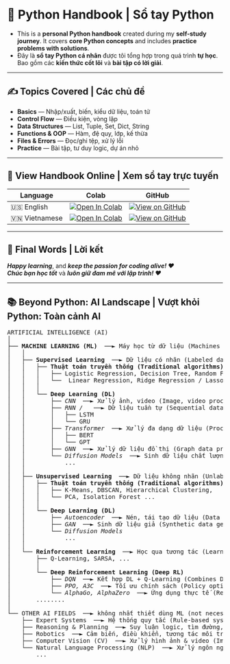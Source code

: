 # 🐍 Python Handbook | Sổ tay Python

- This is a **personal Python handbook** created during my **self-study journey**. It covers **core Python concepts** and includes **practice problems with solutions**.  
- Đây là **sổ tay Python cá nhân** được tôi tổng hợp trong quá trình **tự học**. Bao gồm các **kiến thức cốt lõi** và **bài tập có lời giải**.

---

## ✍️ Topics Covered | Các chủ đề 

- **Basics** — Nhập/xuất, biến, kiểu dữ liệu, toán tử
- **Control Flow** — Điều kiện, vòng lặp
- **Data Structures** — List, Tuple, Set, Dict, String
- **Functions & OOP** — Hàm, đệ quy, lớp, kế thừa
- **Files & Errors** — Đọc/ghi tệp, xử lý lỗi
- **Practice** — Bài tập, tư duy logic, dự án nhỏ

---

## 🔗 View Handbook Online | Xem sổ tay trực tuyến

| Language | Colab | GitHub |
|----------|-------|--------|
| 🇺🇸 English    | [![Open In Colab](https://colab.research.google.com/assets/colab-badge.svg)](https://colab.research.google.com/github/PhungDinhQuangAnh/Python_Handbook/blob/main/python_handbook_en.ipynb) | [![View on GitHub](https://img.shields.io/badge/View%20on-GitHub-blue?logo=github)](./python_handbook_en.ipynb) |
| 🇻🇳 Vietnamese | [![Open In Colab](https://colab.research.google.com/assets/colab-badge.svg)](https://colab.research.google.com/github/PhungDinhQuangAnh/Python_Handbook/blob/main/python_handbook_vi.ipynb) | [![View on GitHub](https://img.shields.io/badge/Xem%20trên-GitHub-blue?logo=github)](./python_handbook_vi.ipynb) |

---

## 💬 Final Words | Lời kết

**_Happy learning_**, and **_keep the passion for coding alive! ❤️_**  
**_Chúc bạn học tốt_** và **_luôn giữ đam mê với lập trình! ❤️_**

---

## 📚 Beyond Python: AI Landscape | Vượt khỏi Python: Toàn cảnh AI

<pre>
ARTIFICIAL INTELLIGENCE (AI)
│
├── <b>MACHINE LEARNING (ML)</b>  ──► Máy học từ dữ liệu (Machines learn from data)
│   │
│   ├── <b>Supervised Learning</b>  ──► Dữ liệu có nhãn (Labeled data)
│   │   ├── <b>Thuật toán truyền thống (Traditional algorithms)</b>:
│   │   │   ├── Logistic Regression, Decision Tree, Random Forest, Gradient Boosting,
│   │   │   └──  Linear Regression, Ridge Regression / Lasso Regression, KNN Regression ...
│   │   │
│   │   └── <b>Deep Learning (DL)</b>
│   │       ├── <i>CNN</i>  ──► Xử lý ảnh, video (Image, video processing)
│   │       ├── <i>RNN / </i>  ──► Dữ liệu tuần tự (Sequential data)
│   │       │   ├── LSTM 
│   │       │   └── GRU
│   │       ├── <i>Transformer</i>  ──► Xử lý đa dạng dữ liệu (Processing diverse types of data)
│   │       │   ├── BERT  
│   │       │   └── GPT  
│   │       ├── <i>GNN</i>  ──► Xử lý dữ liệu đồ thị (Graph data processing)
│   │       └── <i>Diffusion Models</i>  ──► Sinh dữ liệu chất lượng cao (High-quality data generation) (text-to-image, v.v.)
│   │           ...
│   │ 
│   ├── <b>Unsupervised Learning</b>  ──► Dữ liệu không nhãn (Unlabeled data)
│   │   ├── <b>Thuật toán truyền thống (Traditional algorithms)</b>:
│   │   │   ├── K-Means, DBSCAN, Hierarchical Clustering,
│   │   │   └── PCA, Isolation Forest ...
│   │   │
│   │   └── <b>Deep Learning (DL)</b>
│   │       ├── <i>Autoencoder</i>  ──► Nén, tái tạo dữ liệu (Data compression & reconstruction)
│   │       ├── <i>GAN</i>  ──► Sinh dữ liệu giả (Synthetic data generation) (image, voice, ...)
│   │       └── <i>Diffusion Models</i> 
│   │           ...
│   │
│   └── <b>Reinforcement Learning</b>  ──► Học qua tương tác (Learning through interaction)
│       ├── Q-Learning, SARSA, ...
│       │
│       └── <b>Deep Reinforcement Learning (Deep RL)</b>
│           ├── <i>DQN</i>  ──► Kết hợp DL + Q-Learning (Combines DL + Q-Learning)
│           ├── <i>PPO, A3C</i>  ──► Tối ưu chính sách (Policy optimization)
│           └── <i>AlphaGo, AlphaZero</i>  ──► Ứng dụng thực tế (Real-world applications)
│       ........
│
└── OTHER AI FIELDS  ──► không nhất thiết dùng ML (not necessarily using ML)
    ├── Expert Systems  ──► Hệ thống quy tắc (Rule-based systems) (if–then logic)
    ├── Reasoning & Planning  ──► Suy luận logic, tìm đường, lập kế hoạch (Logical inference, pathfinding, planning)
    ├── Robotics  ──► Cảm biến, điều khiển, tương tác môi trường (Sensors, control, environment interaction)
    ├── Computer Vision (CV)  ──► Xử lý hình ảnh & video (Image & video analysis)
    └── Natural Language Processing (NLP)  ──► Xử lý ngôn ngữ tự nhiên 
        ...
</pre>
